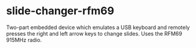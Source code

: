 # slide-changer-rfm69
Two-part embedded device which emulates a USB keyboard and remotely presses the right and left arrow keys to change slides. Uses the RFM69 915MHz radio.
